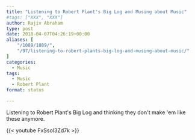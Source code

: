 ```yaml
---
title: "Listening to Robert Plant's Big Log and Musing about Music"
#tags: ["XXX", "XXX"]
author: Rajiv Abraham
type: post
date: 2018-04-07T04:26:19+00:00
aliases: [
    "/1089/1089/",
    "/97/listening-to-robert-plants-big-log-and-musing-about-music/"
]
categories:
  - Music
tags:
  - Music
  - Robert Plant
format: status

---
```

Listening to Robert Plant's Big Log and thinking they don't make 'em like these anymore.

{{< youtube FxSsol3Zd7k >}}